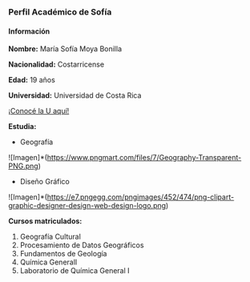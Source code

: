 ### Perfil Académico de Sofía

#### Información

**Nombre:**
María Sofía Moya Bonilla

**Nacionalidad:**
Costarricense

**Edad:** 
19 años

**Universidad:**
Universidad de Costa Rica 

[¡Conocé la U aquí!](https://www.ucr.ac.cr/)

**Estudia:** 

* Geografía 

![Imagen]*(https://www.pngmart.com/files/7/Geography-Transparent-PNG.png)

* Diseño Gráfico

![Imagen]*(https://e7.pngegg.com/pngimages/452/474/png-clipart-graphic-designer-design-web-design-logo.png)

**Cursos matriculados:** 

1. Geografía Cultural
2. Procesamiento de Datos Geográficos
3. Fundamentos de Geología
4. Química GeneralI
5. Laboratorio de Química General I
